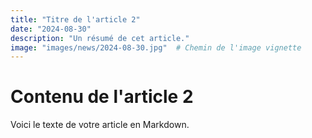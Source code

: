 ```yaml
---
title: "Titre de l'article 2"
date: "2024-08-30"
description: "Un résumé de cet article."
image: "images/news/2024-08-30.jpg"  # Chemin de l'image vignette
---
```


# Contenu de l'article 2

Voici le texte de votre article en Markdown.
